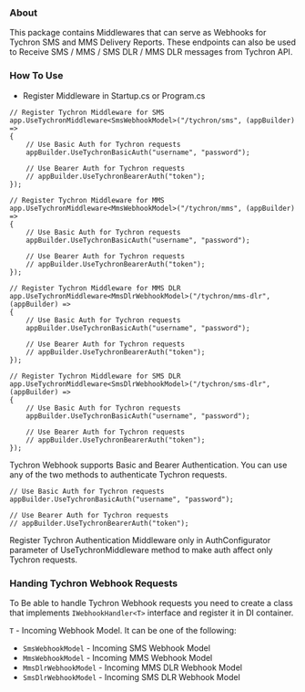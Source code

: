 ### About
This package contains Middlewares that can serve as Webhooks for Tychron SMS and MMS Delivery Reports. 
These endpoints can also be used to Receive SMS / MMS / SMS DLR / MMS DLR messages from Tychron API.

### How To Use
- Register Middleware in Startup.cs or Program.cs
```
// Register Tychron Middleware for SMS
app.UseTychronMiddleware<SmsWebhookModel>("/tychron/sms", (appBuilder) =>
{
    // Use Basic Auth for Tychron requests
    appBuilder.UseTychronBasicAuth("username", "password");

    // Use Bearer Auth for Tychron requests
    // appBuilder.UseTychronBearerAuth("token");
});

// Register Tychron Middleware for MMS
app.UseTychronMiddleware<MmsWebhookModel>("/tychron/mms", (appBuilder) =>
{
    // Use Basic Auth for Tychron requests
    appBuilder.UseTychronBasicAuth("username", "password");

    // Use Bearer Auth for Tychron requests
    // appBuilder.UseTychronBearerAuth("token");
});

// Register Tychron Middleware for MMS DLR
app.UseTychronMiddleware<MmsDlrWebhookModel>("/tychron/mms-dlr", (appBuilder) =>
{
    // Use Basic Auth for Tychron requests
    appBuilder.UseTychronBasicAuth("username", "password");

    // Use Bearer Auth for Tychron requests
    // appBuilder.UseTychronBearerAuth("token");
});

// Register Tychron Middleware for SMS DLR
app.UseTychronMiddleware<SmsDlrWebhookModel>("/tychron/sms-dlr", (appBuilder) =>
{
    // Use Basic Auth for Tychron requests
    appBuilder.UseTychronBasicAuth("username", "password");

    // Use Bearer Auth for Tychron requests
    // appBuilder.UseTychronBearerAuth("token");
});
```

Tychron Webhook supports Basic and Bearer Authentication. You can use any of the two methods to authenticate Tychron requests.
```
// Use Basic Auth for Tychron requests
appBuilder.UseTychronBasicAuth("username", "password");

// Use Bearer Auth for Tychron requests
// appBuilder.UseTychronBearerAuth("token");
```

Register Tychron Authentication Middleware only in AuthConfigurator parameter of UseTychronMiddleware method to make auth affect only Tychron requests.

### Handing Tychron Webhook Requests

To Be able to handle Tychron Webhook requests you need to create a class that implements `IWebhookHandler<T>` interface and register it in DI container.

`T` -  Incoming Webhook Model. It can be one of the following:
- `SmsWebhookModel` - Incoming SMS Webhook Model
- `MmsWebhookModel` - Incoming MMS Webhook Model
- `MmsDlrWebhookModel` - Incoming MMS DLR Webhook Model
- `SmsDlrWebhookModel` - Incoming SMS DLR Webhook Model